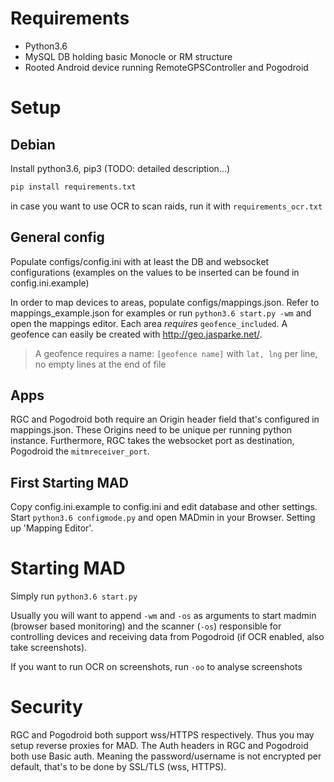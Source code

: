 # Requirements
- Python3.6
- MySQL DB holding basic Monocle or RM structure
- Rooted Android device running RemoteGPSController and Pogodroid

# Setup
## Debian

Install python3.6, pip3 (TODO: detailed description...)
```bash
pip install requirements.txt
```
in case you want to use OCR to scan raids, run it with `requirements_ocr.txt`


## General config
Populate configs/config.ini with at least the DB and websocket configurations 
(examples on the values to be inserted can be found in config.ini.example)

In order to map devices to areas, populate configs/mappings.json.
Refer to mappings_example.json for examples or run `python3.6 start.py -wm` and open the mappings editor.
Each area *requires* `geofence_included`. A geofence can easily be created with http://geo.jasparke.net/.
> A geofence requires a name:
> `[geofence name]`
> with `lat, lng` per line, no empty lines at the end of file


## Apps
RGC and Pogodroid both require an Origin header field that's configured in mappings.json.
These Origins need to be unique per running python instance.
Furthermore, RGC takes the websocket port as destination, Pogodroid the `mitmreceiver_port`.

## First Starting MAD
Copy config.ini.example to config.ini and edit database and other settings.
Start `python3.6 configmode.py` and open MADmin in your Browser. Setting up 'Mapping Editor'.

# Starting MAD
Simply run `python3.6 start.py`

Usually you will want to append `-wm` and `-os` 
as arguments to start madmin (browser based monitoring) and the scanner (`-os`) responsible 
for controlling devices and receiving data from Pogodroid (if OCR enabled, also take screenshots).

If you want to run OCR on screenshots, run `-oo` to analyse screenshots

# Security
RGC and Pogodroid both support wss/HTTPS respectively. Thus you may setup 
reverse proxies for MAD. The Auth headers in RGC and Pogodroid both use Basic auth.
Meaning the password/username is not encrypted per default, that's to be done by SSL/TLS (wss, HTTPS).
